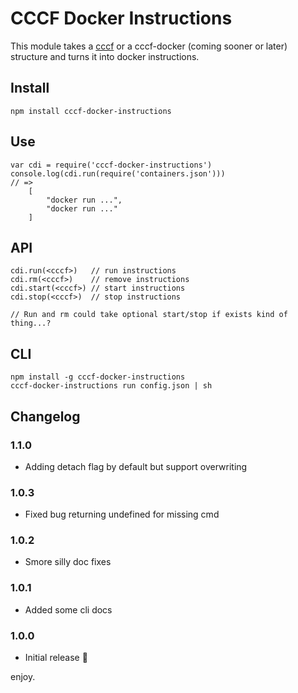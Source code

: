 # CCCF Docker Instructions

This module takes a [cccf](https://github.com/asbjornenge/common-container-configuration-format) or a cccf-docker (coming sooner or later) structure and turns it into docker instructions.

## Install

	npm install cccf-docker-instructions

## Use

	var cdi = require('cccf-docker-instructions')
	console.log(cdi.run(require('containers.json')))
	// =>
		[
			"docker run ...",
		 	"docker run ..."
		]

## API

	cdi.run(<cccf>)   // run instructions
	cdi.rm(<cccf>)    // remove instructions
	cdi.start(<cccf>) // start instructions
	cdi.stop(<cccf>)  // stop instructions

	// Run and rm could take optional start/stop if exists kind of thing...?

## CLI

	npm install -g cccf-docker-instructions
	cccf-docker-instructions run config.json | sh

## Changelog

### 1.1.0

* Adding detach flag by default but support overwriting

### 1.0.3

* Fixed bug returning undefined for missing cmd

### 1.0.2

* Smore silly doc fixes

### 1.0.1

* Added some cli docs

### 1.0.0

* Initial release :tada:

enjoy.